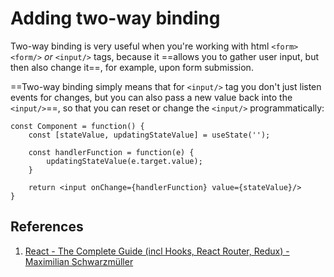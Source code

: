 # Adding two-way binding

Two-way binding is very useful when you're working with html `<form><form/>` _or_ `<input/>` tags, because it ==allows you to gather user input, but then also change it==, for example, upon form submission.

==Two-way binding simply means that for `<input/>` tag you don't just listen events for changes, but you can also pass a new value back into the `<input/>`==, so that you can reset or change the `<input/>` programmatically:

```react
const Component = function() {
    const [stateValue, updatingStateValue] = useState('');
    
    const handlerFunction = function(e) {
        updatingStateValue(e.target.value);
    }
    
    return <input onChange={handlerFunction} value={stateValue}/>
}
```

## References

1. [React - The Complete Guide (incl Hooks, React Router, Redux) - Maximilian Schwarzmüller](https://www.udemy.com/course/react-the-complete-guide-incl-redux/)